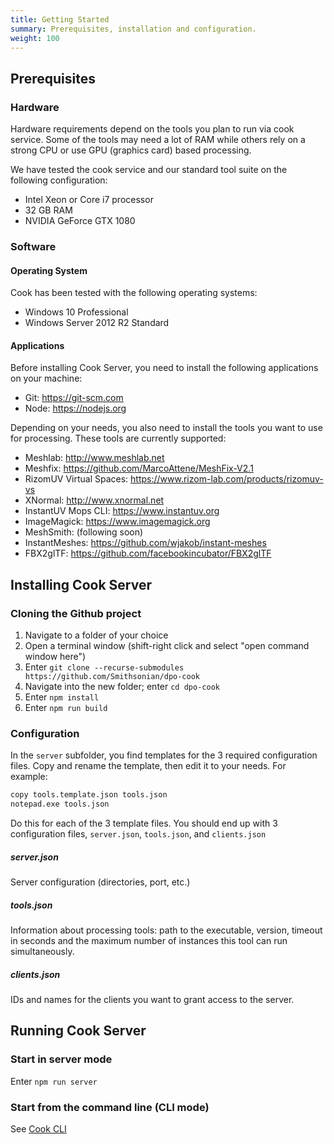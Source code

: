 ```yaml
---
title: Getting Started
summary: Prerequisites, installation and configuration.
weight: 100
---
```


## Prerequisites

### Hardware

Hardware requirements depend on the tools you plan to run via cook service. Some of the tools may need a lot of RAM
while others rely on a strong CPU or use GPU (graphics card) based processing.

We have tested the cook service and our standard tool suite on the following configuration:

- Intel Xeon or Core i7 processor
- 32 GB RAM
- NVIDIA GeForce GTX 1080

### Software

#### Operating System

Cook has been tested with the following operating systems:

- Windows 10 Professional
- Windows Server 2012 R2 Standard 

#### Applications

Before installing Cook Server, you need to install the following applications on your machine:

- Git: https://git-scm.com
- Node: https://nodejs.org

Depending on your needs, you also need to install the tools you want to use for processing. These tools are currently supported:

- Meshlab: http://www.meshlab.net
- Meshfix: https://github.com/MarcoAttene/MeshFix-V2.1
- RizomUV Virtual Spaces: https://www.rizom-lab.com/products/rizomuv-vs
- XNormal: http://www.xnormal.net
- InstantUV Mops CLI: https://www.instantuv.org
- ImageMagick: https://www.imagemagick.org
- MeshSmith: (following soon)
- InstantMeshes: https://github.com/wjakob/instant-meshes
- FBX2glTF: https://github.com/facebookincubator/FBX2glTF

## Installing Cook Server

### Cloning the Github project

1. Navigate to a folder of your choice
2. Open a terminal window (shift-right click and select "open command window here")
3. Enter `git clone --recurse-submodules https://github.com/Smithsonian/dpo-cook`
4. Navigate into the new folder; enter `cd dpo-cook`
5. Enter `npm install`
6. Enter `npm run build`

### Configuration

In the `server` subfolder, you find templates for the 3 required configuration files. Copy and rename the template, then
edit it to your needs. For example:

```bash
copy tools.template.json tools.json
notepad.exe tools.json
```

Do this for each of the 3 template files. You should end up with 3 configuration files,
`server.json`, `tools.json`, and `clients.json`

##### server.json

Server configuration (directories, port, etc.)

##### tools.json

Information about processing tools: path to the executable, version, timeout in seconds and the maximum number
of instances this tool can run simultaneously.

##### clients.json

IDs and names for the clients you want to grant access to the server.

## Running Cook Server

### Start in server mode

Enter `npm run server`

### Start from the command line (CLI mode)

See [Cook CLI](./cli.md)